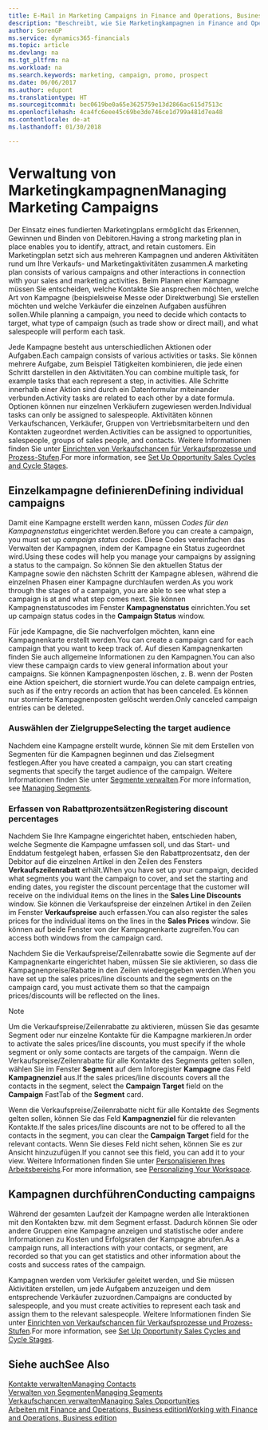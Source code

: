 ```yaml
---
title: E-Mail in Marketing Campaigns in Finance and Operations, Business edition  | Microsoft Docs einrichten
description: "Beschreibt, wie Sie Marketingkampagnen in Finance and Operations, Business edition einrichten und ausführen, um potenzielle Kunden zu identifizieren und Kunden zu behalten."
author: SorenGP
ms.service: dynamics365-financials
ms.topic: article
ms.devlang: na
ms.tgt_pltfrm: na
ms.workload: na
ms.search.keywords: marketing, campaign, promo, prospect
ms.date: 06/06/2017
ms.author: edupont
ms.translationtype: HT
ms.sourcegitcommit: bec0619be0a65e3625759e13d2866ac615d7513c
ms.openlocfilehash: 4ca4fc6eee45c69be3de746ce1d799a481d7ea48
ms.contentlocale: de-at
ms.lasthandoff: 01/30/2018

---
```

# <a name="managing-marketing-campaigns"></a><span data-ttu-id="40898-103">Verwaltung von Marketingkampagnen</span><span class="sxs-lookup"><span data-stu-id="40898-103">Managing Marketing Campaigns</span></span>
<span data-ttu-id="40898-104">Der Einsatz eines fundierten Marketingplans ermöglicht das Erkennen, Gewinnen und Binden von Debitoren.</span><span class="sxs-lookup"><span data-stu-id="40898-104">Having a strong marketing plan in place enables you to identify, attract, and retain customers.</span></span> <span data-ttu-id="40898-105">Ein Marketingplan setzt sich aus mehreren Kampagnen und anderen Aktivitäten rund um Ihre Verkaufs- und Marketingaktivitäten zusammen.</span><span class="sxs-lookup"><span data-stu-id="40898-105">A marketing plan consists of various campaigns and other interactions in connection with your sales and marketing activities.</span></span> <span data-ttu-id="40898-106">Beim Planen einer Kampagne müssen Sie entscheiden, welche Kontakte Sie ansprechen möchten, welche Art von Kampagne (beispielsweise Messe oder Direktwerbung) Sie erstellen möchten und welche Verkäufer die einzelnen Aufgaben ausführen sollen.</span><span class="sxs-lookup"><span data-stu-id="40898-106">While planning a campaign, you need to decide which contacts to target, what type of campaign (such as trade show or direct mail), and what salespeople will perform each task.</span></span>

<span data-ttu-id="40898-107">Jede Kampagne besteht aus unterschiedlichen Aktionen oder Aufgaben.</span><span class="sxs-lookup"><span data-stu-id="40898-107">Each campaign consists of various activities or tasks.</span></span> <span data-ttu-id="40898-108">Sie können mehrere Aufgabe, zum Beispiel Tätigkeiten kombinieren, die jede einen Schritt darstellen in den Aktivitäten.</span><span class="sxs-lookup"><span data-stu-id="40898-108">You can combine multiple task, for example tasks that each represent a step, in activities.</span></span> <span data-ttu-id="40898-109">Alle Schritte innerhalb einer Aktion sind durch ein Datenformular miteinander verbunden.</span><span class="sxs-lookup"><span data-stu-id="40898-109">Activity tasks are related to each other by a date formula.</span></span> <span data-ttu-id="40898-110">Optionen können nur einzelnen Verkäufern zugewiesen werden.</span><span class="sxs-lookup"><span data-stu-id="40898-110">Individual tasks can only be assigned to salespeople.</span></span> <span data-ttu-id="40898-111">Aktivitäten können Verkaufschancen, Verkäufer, Gruppen von Vertriebsmitarbeitern und den Kontakten zugeordnet werden.</span><span class="sxs-lookup"><span data-stu-id="40898-111">Activities can be assigned to opportunities, salespeople, groups of sales people, and contacts.</span></span> <span data-ttu-id="40898-112">Weitere Informationen finden Sie unter [Einrichten von Verkaufschancen für Verkaufsprozesse und Prozess-Stufen](marketing-how-setup-opportunity-sales-cycles-stages.md).</span><span class="sxs-lookup"><span data-stu-id="40898-112">For more information, see [Set Up Opportunity Sales Cycles and Cycle Stages](marketing-how-setup-opportunity-sales-cycles-stages.md).</span></span>

## <a name="defining-individual-campaigns"></a><span data-ttu-id="40898-113">Einzelkampagne definieren</span><span class="sxs-lookup"><span data-stu-id="40898-113">Defining individual campaigns</span></span>
<span data-ttu-id="40898-114">Damit eine Kampagne erstellt werden kann, müssen *Codes für den Kampagnenstatus* eingerichtet werden.</span><span class="sxs-lookup"><span data-stu-id="40898-114">Before you can create a campaign, you must set up *campaign status codes*.</span></span> <span data-ttu-id="40898-115">Diese Codes vereinfachen das Verwalten der Kampagnen, indem der Kampagne ein Status zugeordnet wird.</span><span class="sxs-lookup"><span data-stu-id="40898-115">Using these codes will help you manage your campaigns by assigning a status to the campaign.</span></span> <span data-ttu-id="40898-116">So können Sie den aktuellen Status der Kampagne sowie den nächsten Schritt der Kampagne ablesen, während die einzelnen Phasen einer Kampagne durchlaufen werden.</span><span class="sxs-lookup"><span data-stu-id="40898-116">As you work through the stages of a campaign, you are able to see what step a campaign is at and what step comes next.</span></span> <span data-ttu-id="40898-117">Sie können Kampagnenstatuscodes im Fenster **Kampagnenstatus** einrichten.</span><span class="sxs-lookup"><span data-stu-id="40898-117">You set up campaign status codes in the **Campaign Status** window.</span></span>

<span data-ttu-id="40898-118">Für jede Kampagne, die Sie nachverfolgen möchten, kann eine Kampagnenkarte erstellt werden.</span><span class="sxs-lookup"><span data-stu-id="40898-118">You can create a campaign card for each campaign that you want to keep track of.</span></span> <span data-ttu-id="40898-119">Auf diesen Kampagnenkarten finden Sie auch allgemeine Informationen zu den Kampagnen.</span><span class="sxs-lookup"><span data-stu-id="40898-119">You can also view these campaign cards to view general information about your campaigns.</span></span>
<span data-ttu-id="40898-120">Sie können Kampagnenposten löschen, z. B. wenn der Posten eine Aktion speichert, die storniert wurde.</span><span class="sxs-lookup"><span data-stu-id="40898-120">You can delete campaign entries, such as if the entry records an action that has been canceled.</span></span> <span data-ttu-id="40898-121">Es können nur stornierte Kampagnenposten gelöscht werden.</span><span class="sxs-lookup"><span data-stu-id="40898-121">Only canceled campaign entries can be deleted.</span></span>

### <a name="selecting-the-target-audience"></a><span data-ttu-id="40898-122">Auswählen der Zielgruppe</span><span class="sxs-lookup"><span data-stu-id="40898-122">Selecting the target audience</span></span>
<span data-ttu-id="40898-123">Nachdem eine Kampagne erstellt wurde, können Sie mit dem Erstellen von Segmenten für die Kampagnen beginnen und das Zielsegment festlegen.</span><span class="sxs-lookup"><span data-stu-id="40898-123">After you have created a campaign, you can start creating segments that specify the target audience of the campaign.</span></span> <span data-ttu-id="40898-124">Weitere Informationen finden Sie unter [Segmente verwalten](marketing-segments.md).</span><span class="sxs-lookup"><span data-stu-id="40898-124">For more information, see [Managing Segments](marketing-segments.md).</span></span>

### <a name="registering-discount-percentages"></a><span data-ttu-id="40898-125">Erfassen von Rabattprozentsätzen</span><span class="sxs-lookup"><span data-stu-id="40898-125">Registering discount percentages</span></span>
<span data-ttu-id="40898-126">Nachdem Sie Ihre Kampagne eingerichtet haben, entschieden haben, welche Segmente die Kampagne umfassen soll, und das Start- und Enddatum festgelegt haben, erfassen Sie den Rabattprozentsatz, den der Debitor auf die einzelnen Artikel in den Zeilen des Fensters **Verkaufszeilenrabatt** erhält.</span><span class="sxs-lookup"><span data-stu-id="40898-126">When you have set up your campaign, decided what segments you want the campaign to cover, and set the starting and ending dates, you register the discount percentage that the customer will receive on the individual items on the lines in the **Sales Line Discounts** window.</span></span> <span data-ttu-id="40898-127">Sie können die Verkaufspreise der einzelnen Artikel in den Zeilen im Fenster **Verkaufspreise** auch erfassen.</span><span class="sxs-lookup"><span data-stu-id="40898-127">You can also register the sales prices for the individual items on the lines in the **Sales Prices** window.</span></span> <span data-ttu-id="40898-128">Sie können auf beide Fenster von der Kampagnenkarte zugreifen.</span><span class="sxs-lookup"><span data-stu-id="40898-128">You can access both windows from the campaign card.</span></span>

 <span data-ttu-id="40898-129">Nachdem Sie die Verkaufspreise/Zeilenrabatte sowie die Segmente auf der Kampagnenkarte eingerichtet haben, müssen Sie sie aktivieren, so dass die Kampagnenpreise/Rabatte in den Zeilen wiedergegeben werden.</span><span class="sxs-lookup"><span data-stu-id="40898-129">When you have set up the sales prices/line discounts and the segments on the campaign card, you must activate them so that the campaign prices/discounts will be reflected on the lines.</span></span>

> [!NOTE]  
>   <span data-ttu-id="40898-130">Um die Verkaufspreise/Zeilenrabatte zu aktivieren, müssen Sie das gesamte Segment oder nur einzelne Kontakte für die Kampagne markieren.</span><span class="sxs-lookup"><span data-stu-id="40898-130">In order to activate the sales prices/line discounts, you must specify if the whole segment or only some contacts are targets of the campaign.</span></span> <span data-ttu-id="40898-131">Wenn die Verkaufspreise/Zeilenrabatte für alle Kontakte des Segments gelten sollen, wählen Sie im Fenster **Segment** auf dem Inforegister **Kampagne** das Feld **Kampagnenziel** aus.</span><span class="sxs-lookup"><span data-stu-id="40898-131">If the sales prices/line discounts covers all the contacts in the segment, select the **Campaign Target** field on the **Campaign** FastTab of the **Segment** card.</span></span>

<span data-ttu-id="40898-132">Wenn die Verkaufspreise/Zeilenrabatte nicht für alle Kontakte des Segments gelten sollen, können Sie das Feld **Kampagnenziel** für die relevanten Kontakte.</span><span class="sxs-lookup"><span data-stu-id="40898-132">If the sales prices/line discounts are not to be offered to all the contacts in the segment, you can clear the **Campaign Target** field for the relevant contacts.</span></span> <span data-ttu-id="40898-133">Wenn Sie dieses Feld nicht sehen, können Sie es zur Ansicht hinzuzufügen.</span><span class="sxs-lookup"><span data-stu-id="40898-133">If you cannot see this field, you can add it to your view.</span></span> <span data-ttu-id="40898-134">Weitere Informationen finden Sie unter [Personalisieren Ihres Arbeitsbereichs](ui-personalization-user.md).</span><span class="sxs-lookup"><span data-stu-id="40898-134">For more information, see [Personalizing Your Workspace](ui-personalization-user.md).</span></span>

## <a name="conducting-campaigns"></a><span data-ttu-id="40898-135">Kampagnen durchführen</span><span class="sxs-lookup"><span data-stu-id="40898-135">Conducting campaigns</span></span>
<span data-ttu-id="40898-136">Während der gesamten Laufzeit der Kampagne werden alle Interaktionen mit den Kontakten bzw. mit dem Segment erfasst. Dadurch können Sie oder andere Gruppen eine Kampagne anzeigen und statistische oder andere Informationen zu Kosten und Erfolgsraten der Kampagne abrufen.</span><span class="sxs-lookup"><span data-stu-id="40898-136">As a campaign runs, all interactions with your contacts, or segment, are recorded so that you can get statistics and other information about the costs and success rates of the campaign.</span></span>

<span data-ttu-id="40898-137">Kampagnen werden vom Verkäufer geleitet werden, und Sie müssen Aktivitäten erstellen, um jede Aufgabem  anzuzeigen und dem entsprechende Verkäufer zuzuordnen.</span><span class="sxs-lookup"><span data-stu-id="40898-137">Campaigns are conducted by salespeople, and you must create activities to represent each task and assign them to the relevant salespeople.</span></span> <span data-ttu-id="40898-138">Weitere Informationen finden Sie unter [Einrichten von Verkaufschancen für Verkaufsprozesse und Prozess-Stufen](marketing-how-setup-opportunity-sales-cycles-stages.md).</span><span class="sxs-lookup"><span data-stu-id="40898-138">For more information, see [Set Up Opportunity Sales Cycles and Cycle Stages](marketing-how-setup-opportunity-sales-cycles-stages.md).</span></span>

## <a name="see-also"></a><span data-ttu-id="40898-139">Siehe auch</span><span class="sxs-lookup"><span data-stu-id="40898-139">See Also</span></span>
[<span data-ttu-id="40898-140">Kontakte verwalten</span><span class="sxs-lookup"><span data-stu-id="40898-140">Managing Contacts</span></span>](marketing-contacts.md)  
[<span data-ttu-id="40898-141">Verwalten von Segmenten</span><span class="sxs-lookup"><span data-stu-id="40898-141">Managing Segments</span></span>](marketing-segments.md)  
[<span data-ttu-id="40898-142">Verkaufschancen verwalten</span><span class="sxs-lookup"><span data-stu-id="40898-142">Managing Sales Opportunities</span></span>](marketing-manage-sales-opportunities.md)  
[<span data-ttu-id="40898-143">Arbeiten mit Finance and Operations, Business edition</span><span class="sxs-lookup"><span data-stu-id="40898-143">Working with Finance and Operations, Business edition</span></span>](ui-work-product.md)  


